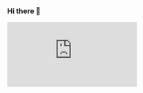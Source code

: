 ### Hi there 👋
  [![My Stats](https://github-stats-evirunurm.vercel.app/api/stats.js?username=Asimendi)](https://github.com/evirunurm/github-stats)
